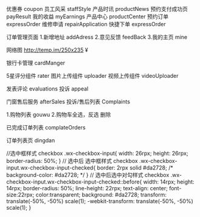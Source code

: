 优惠券 coupon
员工风采 staffStyle
产品时讯 productNews
预约支付成功页 payResult
我的收益 myEarnings
产品中心  productCenter 
预约订单  expressOrder
维修申请  repairApplication
快捷下单  expressOrder

订单管理页面
1.新增地址 addAdress
2.意见反馈 feedBack
3.我的主页 mine
 
网络图 http://temp.im/250x235  ¥

银行卡管理  cardManger

5星评分组件 rater
图片上传组件 uploader
视频上传组件  videoUploader



发表评论  evaluations 
投诉      appeal

门窗售后服务  afterSales
投诉/售后列表  Complaints

1.购物列表 gouwu
2.购物车全选，反选 删除 


已完成订单列表  complateOrders

订单列表页  dingdan

//选中框样式
 checkbox .wx-checkbox-input{
      width: 26rpx;
      height: 26rpx;
      border-radius: 50%;
  }
  // 选中后 选中框样式
  checkbox .wx-checkbox-input.wx-checkbox-input-checked{
      border: 2rpx solid #da2728;
      /* background-color: #da2728; */
  }
  // 选中后选中对勾样式
  checkbox .wx-checkbox-input.wx-checkbox-input-checked::before{
      width: 14rpx;
      height: 14rpx;
       border-radius: 50%;
      line-height: 22rpx;
      text-align: center;
      font-size:22rpx;
      color:transparent;
      background: #da2728;
      transform: translate(-50%, -50%) scale(1);
      -webkit-transform: translate(-50%, -50%) scale(1);
  }